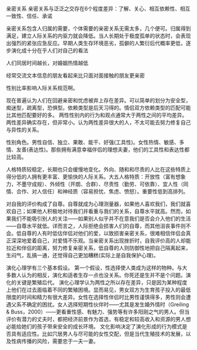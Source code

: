 亲密关系
亲密关系与泛泛之交存在6个程度差异：了解、关心、相互依赖性、相互一致性、信任、承诺

亲密关系包含人归属的需要，个体需要的亲密关系无需太多，几个便可。归属得到满足，建立人际关系的内驱力就会降低。当人长期处于极度孤单的状态时，会表现出强烈的紧张应急反应。早期人类生存环境恶劣，孤僻的人繁衍后代概率更低，逐步演化成十分在乎人们对自己的看法

人们同居时间越长，对婚姻热情越低

经常交流文本信息的朋友看起来比只面对面接触的朋友更亲密

性别比率影响人际关系规范啊。

现在普遍认为人们在回避亲密和忧虑被弃上存在差异。可以简单的划分为安全型，痴迷型，疏离型，恐惧型。依赖类型是后天习得的。情侣双方依赖类型的匹配可能比其他匹配要好的多。
两性性别内的行为和观点通常大于两性之间的平均差异。两性差异确实存在，但非常小。认为两性差异很大的人，不太可能去努力修复自己与异性的关系。

性别角色。男性自信、独立、果敢、能干、好强(工具性)。女性热情、敏感、多情、友善(表达性)。那些拥有满意幸福伴侣的理想夫妻，他们的工具性和表达性都比较高。

人格特质较稳定，长期也只会缓慢地变化。外向、随和和尽责的人比在这些特质上得分低的人拥有更丰富、更愉快的人际关系。大五人格特质：开放性（富有想象力，不墨守成规）、外倾性（开朗、合群）、尽责性（勤劳、可依靠）、宜人性（同情、合作、对人信任）和神经质（容易担忧、焦虑、愤怒）。重要性低到高排列。

对自我的评价构成了自尊。自尊就成为心理测量器，如果他人喜欢我们，我们就喜欢自己；如果他人积极地对待我们并看重与我们的关系，自尊水平就高。然而，如果我们不能吸引别人的关注——如果别人似乎并不在意我们是否会介入他们的生活——自尊水平就低。详而言之，人际拒绝会损害人们的自尊，而其他沮丧事件则不会。低自尊的人有时低估伴侣对他们的爱，以致损害亲密关系，很难相信伴侣会真正深深地爱着自己，对爱情不乐观。当亲密关系出现挫折时，自我评价高的人却能拉近和伴侣的距离，努力修复亲密关系，低自尊的人则防御性地把自己隔离起来，生闷气，乱搞一通，还觉得自己更加糟糕(实际上是自我保护心理)。

演化心理学有三个基本假设。
第一个假设，性选择使人类成为这样的物种。与大多数人认为的相反，演化和适者生存一点也没关系。你死还是生并不是个问题。演化的关键是繁殖后代。
演化心理学认为两性之所以存在差异，只是因为某种程度上他们在过去面临着不同的繁殖困境。显而易见，男女双方为生育孩子投入的最低限度的时间和精力有很大差异。女性在选择性伴侣时比男性谨慎得多，男性则会遭遇父系不确定的困扰。女人选择短期性伙伴时——尤其是发生婚外情时（Greiling & Buss，2000）——更看重性感、有魅力、强势等有许多阳刚之气的男人。但当评价有潜力的丈夫时，都把经济前景作为首选，有稳定和较高收入和资源的男人想必能给她们的孩子带来安全的成长环境。
文化影响决定了演化形成的行为模式是否具有适应性。比如穴居男人与尽可能的女性交配，但是当代生殖技术的发展，以及性病传播的风险，需要忠于一夫一妻。
